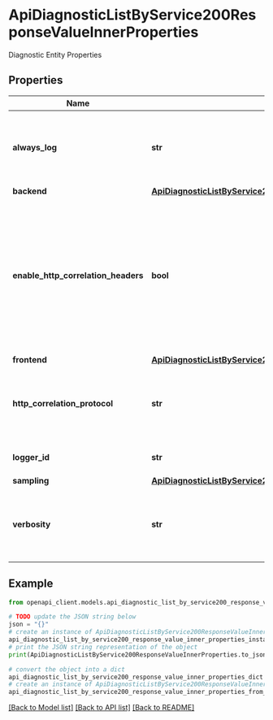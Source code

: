 # ApiDiagnosticListByService200ResponseValueInnerProperties

Diagnostic Entity Properties

## Properties

Name | Type | Description | Notes
------------ | ------------- | ------------- | -------------
**always_log** | **str** | Specifies for what type of messages sampling settings should not apply. | [optional] 
**backend** | [**ApiDiagnosticListByService200ResponseValueInnerPropertiesBackend**](ApiDiagnosticListByService200ResponseValueInnerPropertiesBackend.md) |  | [optional] 
**enable_http_correlation_headers** | **bool** | Whether to process Correlation Headers coming to Api Management Service. Only applicable to Application Insights diagnostics. Default is true. | [optional] 
**frontend** | [**ApiDiagnosticListByService200ResponseValueInnerPropertiesBackend**](ApiDiagnosticListByService200ResponseValueInnerPropertiesBackend.md) |  | [optional] 
**http_correlation_protocol** | **str** | Sets correlation protocol to use for Application Insights diagnostics. | [optional] 
**logger_id** | **str** | Resource Id of a target logger. | 
**sampling** | [**ApiDiagnosticListByService200ResponseValueInnerPropertiesSampling**](ApiDiagnosticListByService200ResponseValueInnerPropertiesSampling.md) |  | [optional] 
**verbosity** | **str** | The verbosity level applied to traces emitted by trace policies. | [optional] 

## Example

```python
from openapi_client.models.api_diagnostic_list_by_service200_response_value_inner_properties import ApiDiagnosticListByService200ResponseValueInnerProperties

# TODO update the JSON string below
json = "{}"
# create an instance of ApiDiagnosticListByService200ResponseValueInnerProperties from a JSON string
api_diagnostic_list_by_service200_response_value_inner_properties_instance = ApiDiagnosticListByService200ResponseValueInnerProperties.from_json(json)
# print the JSON string representation of the object
print(ApiDiagnosticListByService200ResponseValueInnerProperties.to_json())

# convert the object into a dict
api_diagnostic_list_by_service200_response_value_inner_properties_dict = api_diagnostic_list_by_service200_response_value_inner_properties_instance.to_dict()
# create an instance of ApiDiagnosticListByService200ResponseValueInnerProperties from a dict
api_diagnostic_list_by_service200_response_value_inner_properties_from_dict = ApiDiagnosticListByService200ResponseValueInnerProperties.from_dict(api_diagnostic_list_by_service200_response_value_inner_properties_dict)
```
[[Back to Model list]](../README.md#documentation-for-models) [[Back to API list]](../README.md#documentation-for-api-endpoints) [[Back to README]](../README.md)


